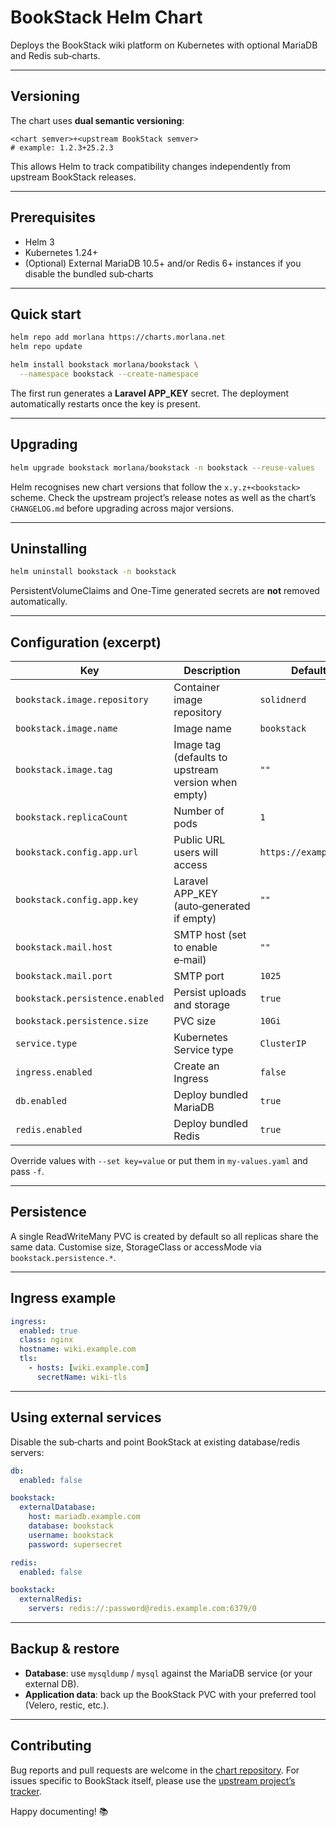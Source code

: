 # BookStack Helm Chart

Deploys the BookStack wiki platform on Kubernetes with optional MariaDB and Redis sub‑charts.

---

## Versioning

The chart uses **dual semantic versioning**:

```
<chart semver>+<upstream BookStack semver>
# example: 1.2.3+25.2.3
```

This allows Helm to track compatibility changes independently from upstream BookStack releases.

---

## Prerequisites

* Helm 3
* Kubernetes 1.24+
* (Optional) External MariaDB 10.5+ and/or Redis 6+ instances if you disable the bundled sub‑charts

---

## Quick start

```bash
helm repo add morlana https://charts.morlana.net
helm repo update

helm install bookstack morlana/bookstack \
  --namespace bookstack --create-namespace
```

The first run generates a **Laravel APP\_KEY** secret. The deployment automatically restarts once the key is present.

---

## Upgrading

```bash
helm upgrade bookstack morlana/bookstack -n bookstack --reuse-values
```

Helm recognises new chart versions that follow the `x.y.z+<bookstack>` scheme. Check the upstream project’s release notes as well as the chart’s `CHANGELOG.md` before upgrading across major versions.

---

## Uninstalling

```bash
helm uninstall bookstack -n bookstack
```

PersistentVolumeClaims and One-Time generated secrets are **not** removed automatically.

---

## Configuration (excerpt)

| Key                             | Description                                         | Default               |
| ------------------------------- | --------------------------------------------------- | --------------------- |
| `bookstack.image.repository`    | Container image repository                          | `solidnerd`           |
| `bookstack.image.name`          | Image name                                          | `bookstack`           |
| `bookstack.image.tag`           | Image tag (defaults to upstream version when empty) | `""`                  |
| `bookstack.replicaCount`        | Number of pods                                      | `1`                   |
| `bookstack.config.app.url`      | Public URL users will access                        | `https://example.com` |
| `bookstack.config.app.key`      | Laravel APP\_KEY (auto‑generated if empty)          | `""`                  |
| `bookstack.mail.host`           | SMTP host (set to enable e‑mail)                    | `""`                  |
| `bookstack.mail.port`           | SMTP port                                           | `1025`                |
| `bookstack.persistence.enabled` | Persist uploads and storage                         | `true`                |
| `bookstack.persistence.size`    | PVC size                                            | `10Gi`                |
| `service.type`                  | Kubernetes Service type                             | `ClusterIP`           |
| `ingress.enabled`               | Create an Ingress                                   | `false`               |
| `db.enabled`                    | Deploy bundled MariaDB                              | `true`                |
| `redis.enabled`                 | Deploy bundled Redis                                | `true`                |

Override values with `--set key=value` or put them in `my-values.yaml` and pass `-f`.

---

## Persistence

A single ReadWriteMany PVC is created by default so all replicas share the same data. Customise size, StorageClass or accessMode via `bookstack.persistence.*`.

---

## Ingress example

```yaml
ingress:
  enabled: true
  class: nginx
  hostname: wiki.example.com
  tls:
    - hosts: [wiki.example.com]
      secretName: wiki-tls
```

---

## Using external services

Disable the sub‑charts and point BookStack at existing database/redis servers:

```yaml
db:
  enabled: false

bookstack:
  externalDatabase:
    host: mariadb.example.com
    database: bookstack
    username: bookstack
    password: supersecret

redis:
  enabled: false

bookstack:
  externalRedis:
    servers: redis://:password@redis.example.com:6379/0
```

---

## Backup & restore

* **Database**: use `mysqldump` / `mysql` against the MariaDB service (or your external DB).
* **Application data**: back up the BookStack PVC with your preferred tool (Velero, restic, etc.).

---

## Contributing

Bug reports and pull requests are welcome in the [chart repository](https://git.morlana.online/f.weber/bookstack-chart).
For issues specific to BookStack itself, please use the [upstream project’s tracker](https://github.com/BookStackApp/BookStack/issues).

Happy documenting! 📚
